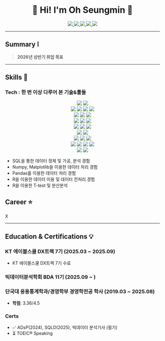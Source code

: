 <!--
**smOH306/smOH306** is a ✨ _special_ ✨ repository because its `README.md` (this file) appears on your GitHub profile.
Here are some ideas to get you started:
-->
<h1 align="center">🚀 Hi! I'm Oh Seungmin 🚀</h1>
<p align="center">
  <a href="mailto:osm630@naver.com">
    <img src="https://img.shields.io/badge/Email-osm630%40naver.com-red?style=flat-square&logo=mail&logoColor=white" />
  </a>
  <a href="https://www.linkedin.com/in/%EC%8A%B9%EB%AF%BC-%EC%98%A4-a33154369/">
    <img src="https://img.shields.io/badge/LinkedIn-Oh%20Seungmin-blue?style=flat-square&logo=linkedin&logoColor=white" />
  </a>
  <a href="http://xn--github-oiy.com/smOH306">
    <img src="https://img.shields.io/badge/GitHub-smOH306-black?style=flat-square&logo=github&logoColor=white" />
  </a>
  <a href="https://velog.io/@smo_30/posts">
    <img src="https://img.shields.io/badge/Velog-smo_30-20C997?style=flat-square&logo=velog&logoColor=white" />
  </a>
  <a href="https://ohstohry.tistory.com/">
    <img src="https://img.shields.io/badge/Tistory-ohstohry-orange?style=flat-square&logo=tistory&logoColor=white" />
  </a>
</p>


---

## Summary :grey_exclamation:
> **2026년 상반기 취업 목표**  
---

## Skills :muscle:
### Tech : 한 번 이상 다루어 본 기술&툴들 
<div align=center>     
<img src="https://img.shields.io/badge/r-%23276DC3.svg?style=for-the-badge&logo=r&logoColor=white"/>
<img src="https://img.shields.io/badge/python-3670A0?style=for-the-badge&logo=python&logoColor=ffdd54"/>
<br>
<img src="https://img.shields.io/badge/mysql-4479A1.svg?style=for-the-badge&logo=mysql&logoColor=white"/>
<img src="https://img.shields.io/badge/QGIS-589632?style=for-the-badge&logo=qgis&logoColor=white"/>
<img src="https://img.shields.io/badge/SQLD-4479A1?style=for-the-badge&logo=sql&logoColor=white"/> <!-- 추가: SQLD 자격 -->
<img src="https://img.shields.io/badge/DuckDB-FFF200?style=for-the-badge&logo=duckdb&logoColor=black"/> <!-- 추가: DuckDB -->
<br>
<img src="https://img.shields.io/badge/Matplotlib-%23ffffff.svg?style=for-the-badge&logo=Matplotlib&logoColor=black"/>
<img src="https://img.shields.io/badge/numpy-%23013243.svg?style=for-the-badge&logo=numpy&logoColor=white"/>
<img src="https://img.shields.io/badge/pandas-%23150458.svg?style=for-the-badge&logo=pandas&logoColor=white"/>
<br>
<img src="https://img.shields.io/badge/Tableau-4285F4?style=for-the-badge&logo=tableau&logoColor=white"/>
<img src="https://img.shields.io/badge/GA4-E37400?style=for-the-badge&logo=google-analytics&logoColor=white"/>
<img src="https://img.shields.io/badge/BigQuery-4584b6?style=for-the-badge&logo=google-big-query&logoColor=white"/>
<br>
<img src="https://img.shields.io/badge/Notion-%23000000.svg?style=for-the-badge&logo=notion&logoColor=white"/>
<img src="https://img.shields.io/badge/git-%23F05033.svg?style=for-the-badge&logo=git&logoColor=white"/>
<img src="https://img.shields.io/badge/github-%23121011.svg?style=for-the-badge&logo=github&logoColor=white"/>
<br>
<img src="https://img.shields.io/badge/RStudio-4285F4?style=for-the-badge&logo=rstudio&logoColor=white"/>
<img src="https://img.shields.io/badge/Visual%20Studio%20Code-0078d7.svg?style=for-the-badge&logo=visual-studio-code&logoColor=white"/>
<br>
<img src="https://img.shields.io/badge/Kaggle-035a7d?style=for-the-badge&logo=kaggle&logoColor=white"/>
<img src="https://img.shields.io/badge/Google%20Colab-%23F9A825.svg?style=for-the-badge&logo=googlecolab&logoColor=white"/>
<img src="https://img.shields.io/badge/jupyter-%23FA0F00.svg?style=for-the-badge&logo=jupyter&logoColor=white"/>
<br>
<img src="https://img.shields.io/badge/chatGPT-74aa9c?style=for-the-badge&logo=openai&logoColor=white"/>
<img src="https://img.shields.io/badge/Cursor-000000?style=for-the-badge&logoColor=white"/>
<img src="https://img.shields.io/badge/perplexity-000000?style=for-the-badge&logo=perplexity&logoColor=088F8F"/>
<img src="https://img.shields.io/badge/Grok-5A4FCF?style=for-the-badge&logoColor=white"/>
<br>
<img src="https://img.shields.io/badge/Canva-%2300C4CC.svg?style=for-the-badge&logo=Canva&logoColor=white"/>
<img src="https://img.shields.io/badge/figma-%23F24E1E.svg?style=for-the-badge&logo=figma&logoColor=white"/>
</div>


- SQL을 통한 데이터 정제 및 가공, 분석 경험
- Numpy, Matplotlib을 이용한 데이터 처리 경험
- Pandas를 이용한 데이터 처리 경험
- R을 이용한 데이터 이용 및 데이터 전처리 경험
- R을 이용한 T-test 및 분산분석

## Career :star: 
X

---

## Education & Certifications :bulb:
### KT 에이블스쿨 DX트랙 7기 (2025.03 ~ 2025.09)
-  KT 에이블스쿨 DX트랙 7기 수료

### 빅데이터분석학회 BDA 11기 (2025.09 ~        )

### 단국대 응용통계학과/경영학부 경영학전공 학사 (2019.03 ~ 2025.08)  
- **학점**: 3.36/4.5  

### Certs 
- ✅ ADsP(2024), SQLD(2025), 빅데이터 분석기사 (필기)
- ⏳ TOEIC® Speaking


